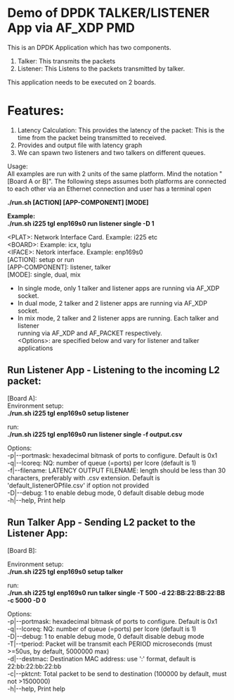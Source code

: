 Demo of DPDK TALKER/LISTENER App via AF_XDP PMD  
===============================================
This is an DPDK Application which has two components.
1. Talker: This transmits the packets
2. Listener: This Listens to the packets transmitted by talker.

This application needs to be executed on 2 boards.

Features:
=========
1. Latency Calculation: This provides the latency of the packet: This is the time from the packet being transmitted to received.
2. Provides and output file with latency graph
3. We can spawn two listeners and two talkers on different queues.

Usage:   
All examples are run with 2 units of the same platform. Mind the notation
"[Board A or B]". The following steps assumes both platforms are connected
to each other via an Ethernet connection and user has a terminal open

**./run.sh <PLAT> <BOARD> <IFACE> [ACTION] [APP-COMPONENT] [MODE] <Options>**        

**Example:    
  ./run.sh i225 tgl enp169s0 run listener single -D 1**       

\<PLAT\>: Network Interface Card. Example: i225 etc   
\<BOARD\>: Example: icx, tglu   
\<IFACE\>: Netork interface. Example: enp169s0   
\[ACTION\]: setup or run   
\[APP-COMPONENT\]: listener, talker   
\[MODE\]: single, dual, mix   
- In single mode, only 1 talker and listener apps are running via AF_XDP socket.   
- In dual mode, 2 talker and 2 listener apps are running via AF_XDP socket.   
- In mix mode, 2 talker and 2 listener apps are running. Each talker and listener   
        running via AF_XDP and AF_PACKET respectively.   
\<Options\>: are specified below and vary for listener and talker applications   

Run Listener App - Listening to the incoming L2 packet:     
---------------------------------------------------   

[Board A]:      
Environment setup:   
**./run.sh i225 tgl enp169s0 setup listener**      

run:    
**./run.sh i225 tgl enp169s0 run listener single -f output.csv**    

Options:     
 -p|--portmask: hexadecimal bitmask of ports to configure. Default is 0x1  
 -q|--lcoreq: NQ: number of queue (=ports) per lcore (default is 1)  
 -f|--filename: LATENCY OUTPUT FILENAME: length should be less than 30 characters, preferably with .csv extension. Default is 'default_listenerOPfile.csv' if option not provided  
 -D|--debug: 1 to enable debug mode, 0 default disable debug mode   
 -h|--help, Print help   



Run Talker App - Sending L2 packet to the Listener App:     
---------------------------------------------------   
[Board B]:    

Environment setup:   
**./run.sh i225 tgl enp169s0 setup talker**

run:    
**./run.sh i225 tgl enp169s0 run talker single -T 500 -d 22:BB:22:BB:22:BB -c 5000 -D 0**  

Options:  
 -p|--portmask: hexadecimal bitmask of ports to configure. Default is 0x1   
 -q|--lcoreq: NQ: number of queue (=ports) per lcore (default is 1)   
 -D|--debug: 1 to enable debug mode, 0 default disable debug mode   
 -T|--tperiod: Packet will be transmit each PERIOD microseconds (must >=50us,  by default, 5000000 max)    
 -d|--destmac: Destination MAC address: use ':' format, default is 22:bb:22:bb:22:bb   
 -c|--pktcnt: Total packet to be send to destination (100000 by default, must not >1500000)    
 -h|--help, Print help    
